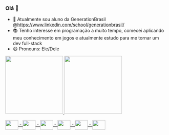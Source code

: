 ### Olá 👋

- 🌱 Atualmente sou aluno da GenerationBrasil @https://www.linkedin.com/school/generationbrasil/
- 📚 Tenho interesse em programação a muito tempo, comecei aplicando meu conhecimento em jogos e atualmente estudo para me tornar um dev full-stack
- 😄 Pronouns: Ele/Dele

<div>
  <a href="https://github.com/novaavos">
  <img height="180em" src="https://github-readme-stats.vercel.app/api?username=novaavos&show_icons=true&theme=material-palenight&include_all_commits=true&count_private=true"/>
  <img height="180em" src="https://github-readme-stats.vercel.app/api/top-langs/?username=novaavos&layout=compact&langs_count=16&theme=material-palenight"/>
</div>
<div class="icons"><br>
  <img align="center" height="30" width="40" src="https://cdn.jsdelivr.net/gh/devicons/devicon/icons/javascript/javascript-original.svg"> - 
  <img align="center" height="30" width="40" src="https://cdn.jsdelivr.net/gh/devicons/devicon/icons/java/java-original.svg"> - 
  <img align="center" height="30" width="40" src="https://cdn.jsdelivr.net/gh/devicons/devicon/icons/csharp/csharp-original.svg"> - 
  <img align="center" height="30" width="40" src="https://cdn.jsdelivr.net/gh/devicons/devicon/icons/xd/xd-plain.svg"> - 
  <img align="center" display="flex" left="50%" height="30" width="40" src="https://cdn.jsdelivr.net/gh/devicons/devicon/icons/docker/docker-plain-wordmark.svg"> -
  <img align="center" display="flex" left="50%" height="30" width="40" src="https://cdn.jsdelivr.net/gh/devicons/devicon/icons/react/react-original-wordmark.svg">
  
</div>
